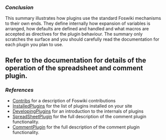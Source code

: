 ### _Conclusion_
This summary illustrates how plugins use the standard Foswiki mechanisms to their own ends.
They define internally how expansion of variables is arranged, how defaults are defined and handled and what macros are accepted as directives for the plugin behaviour.
The summary only scratches the surface and you should carefully read the documentation for each plugin you plan to use. 

Refer to the documentation for details of the operation of the spreadsheet and comment plugin.
---
### _References_
*   [Contribs](https://[[HOST_SUBDOMAIN]]-80-[[KATACODA_HOST]].environments.katacoda.com/foswiki/System/Contribs) for a description of Foswiki contributions
*   [InstalledPlugins](https://[[HOST_SUBDOMAIN]]-80-[[KATACODA_HOST]].environments.katacoda.com/foswiki/System/InstalledPlugins) for the list of plugins installed on your site
*   [DevelopingPlugins](https://[[HOST_SUBDOMAIN]]-80-[[KATACODA_HOST]].environments.katacoda.com/foswiki/System/DevelopingPlugins) for an introduction to the internals of plugins
*   [SpreadSheetPlugin](https://[[HOST_SUBDOMAIN]]-80-[[KATACODA_HOST]].environments.katacoda.com/foswiki/System/SpreadSheetPlugin) for the full description of the comment plugin functionality.
*   [CommentPlugin](https://[[HOST_SUBDOMAIN]]-80-[[KATACODA_HOST]].environments.katacoda.com/foswiki/System/CommentPlugin) for the full description of the comment plugin functionality.
